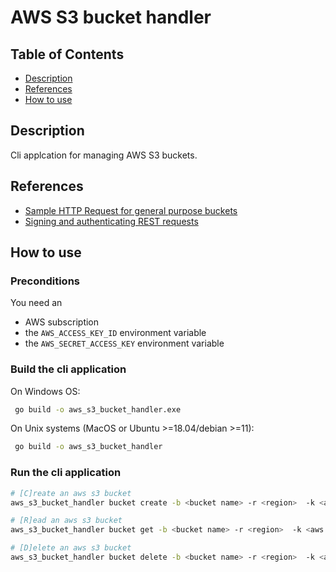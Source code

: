 # AWS S3 bucket handler

## Table of Contents

- [Description](#description)
- [References](#references)
- [How to use](#how-to-use)

## Description

Cli applcation for managing AWS S3 buckets.  

## References

- [Sample HTTP Request for general purpose buckets](https://docs.aws.amazon.com/AmazonS3/latest/API/API_CreateBucket.html)
- [Signing and authenticating REST requests](https://docs.aws.amazon.com/AmazonS3/latest/userguide/RESTAuthentication.html)

## How to use

### Preconditions

You need an 
- AWS subscription
- the `AWS_ACCESS_KEY_ID` environment variable
- the `AWS_SECRET_ACCESS_KEY` environment variable

### Build the cli application

On Windows OS:

```sh
 go build -o aws_s3_bucket_handler.exe
```

On Unix systems (MacOS or Ubuntu >=18.04/debian >=11):

```sh
 go build -o aws_s3_bucket_handler
```

### Run the cli application

```sh
# [C]reate an aws s3 bucket
aws_s3_bucket_handler bucket create -b <bucket name> -r <region>  -k <aws access key id> -s <aws secret access key>

# [R]ead an aws s3 bucket
aws_s3_bucket_handler bucket get -b <bucket name> -r <region>  -k <aws access key id> -s <aws secret access key>

# [D]elete an aws s3 bucket 
aws_s3_bucket_handler bucket delete -b <bucket name> -r <region>  -k <aws access key id> -s <aws secret access key>
```